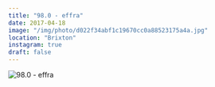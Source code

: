 ```yaml
---
title: "98.0 - effra"
date: 2017-04-18
image: "/img/photo/d022f34abf1c19670cc0a88523175a4a.jpg"
location: "Brixton"
instagram: true
draft: false
---
```


![98.0 - effra](/img/photo/d022f34abf1c19670cc0a88523175a4a.jpg)
